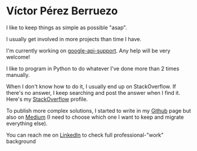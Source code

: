 # Víctor Pérez Berruezo

I like to keep things as simple as possible "asap".

I usually get involved in more projects than time I have.

I'm currently working on [google-api-support](https://github.com/vperezb/google-api-support). Any help will be very welcome!

I like to program in Python to do whatever I've done more than 2 times manually.

When I don't know how to do it, I usually end up on StackOverflow. If there's no answer, I keep searching and post the answer when I find it. Here's my [StackOverflow](https://stackoverflow.com/users/6109224/vperezb) profile.

To publish more complex solutions, I started to write in my [Github]([https://vperezb.github.io/]) page but also on [Medium](https://medium.com/@victor.perez.berruezo) (I need to choose which one I want to keep and migrate everything else).

You can reach me on [LinkedIn](https://www.linkedin.com/in/vperezb-) to check full professional-"work" background
